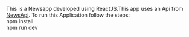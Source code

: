 This is a Newsapp developed using ReactJS.This app uses an Api from [NewsApi](https://newsapi.org/).
To run this Application follow the steps: <br />
npm install <br />
npm run dev <br />
